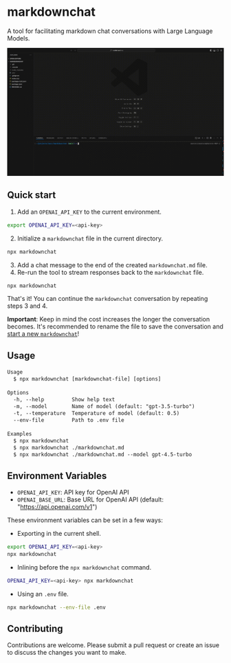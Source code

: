 # markdownchat

A tool for facilitating markdown chat conversations with Large Language Models.

![Example `markdownchat` conversation](./markdownchat.gif)

## Quick start

1. Add an `OPENAI_API_KEY` to the current environment.

```sh
export OPENAI_API_KEY=<api-key>
```

2. Initialize a `markdownchat` file in the current directory.

```sh
npx markdownchat
```

3. Add a chat message to the end of the created `markdownchat.md` file.
4. Re-run the tool to stream responses back to the `markdownchat` file.

```sh
npx markdownchat
```

That's it! You can continue the `markdownchat` conversation by repeating steps 3 and 4.

**Important**: Keep in mind the cost increases the longer the conversation becomes. It's recommended to rename the file to save the conversation and [start a new `markdownchat`](#quick-start)!

## Usage

```
Usage
  $ npx markdownchat [markdownchat-file] [options]

Options
  -h, --help         Show help text
  -m, --model        Name of model (default: "gpt-3.5-turbo")
  -t, --temperature  Temperature of model (default: 0.5)
  --env-file         Path to .env file

Examples
  $ npx markdownchat
  $ npx markdownchat ./markdownchat.md
  $ npx markdownchat ./markdownchat.md --model gpt-4.5-turbo
```

## Environment Variables

- `OPENAI_API_KEY`: API key for OpenAI API
- `OPENAI_BASE_URL`: Base URL for OpenAI API (default: "https://api.openai.com/v1")

These environment variables can be set in a few ways:

- Exporting in the current shell.

```sh
export OPENAI_API_KEY=<api-key>
npx markdownchat
```

- Inlining before the `npx markdownchat` command.

```sh
OPENAI_API_KEY=<api-key> npx markdownchat
```

- Using an `.env` file.

```sh
npx markdownchat --env-file .env
```

## Contributing

Contributions are welcome. Please submit a pull request or create an issue to discuss the changes you want to make.
